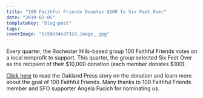 ```yaml
---
title: "100 Faithful Friends Donates $10K to Six Feet Over"
date: "2019-02-05"
templateKey: "blog-post"
tags:coverImage: "5c58e54cd732d.image_.jpg"
---
```


Every quarter, the Rochester Hills-based group 100 Faithful Friends votes on a local nonprofit to support. This quarter, the group selected Six Feet Over as the recipient of their $10,000 donation (each member donates $100).

[Click here](https://www.theoaklandpress.com/lifestyles/suburban/local-residents-meet-up-to-donate-k-to-nonprofit-benefitting/article_f9a2a0ac-28df-11e9-a94c-e79c2fb8dbde.html) to read the Oakland Press story on the donation and learn more about the goal of 100 Faithful Friends. Many thanks to 100 Faithful Friends member and SFO supporter Angela Fucich for nominating us.
